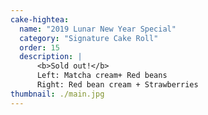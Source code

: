 ```yaml
---
cake-hightea:
  name: "2019 Lunar New Year Special"
  category: "Signature Cake Roll"
  order: 15
  description: |
      <b>Sold out!</b>
      Left: Matcha cream+ Red beans
      Right: Red bean cream + Strawberries
thumbnail: ./main.jpg
---
```

